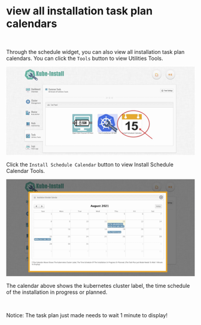 
# view all installation task plan calendars

<br>

 Through the schedule widget, you can also view all installation task plan calendars. You can click the `Tools` button to view Utilities Tools.

![kube-dashboard](images/schedule001.jpg)

Click the `Install Schedule Calendar` button to view Install Schedule Calendar Tools.

![kube-dashboard](images/schedule002.jpg)

The calendar above shows the kubernetes cluster label, the time schedule of the installation in progress or planned. 

<br>

Notice: The task plan just made needs to wait 1 minute to display!

<br>
<br>

